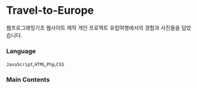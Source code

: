 # Travel-to-Europe

웹프로그래밍기초 웹사이트 제작 개인 프로젝트
유럽여행에서의 경험과 사진들을 담았습니다.

### Language
`JavaScript`,`HTML`,`Php`,`CSS`



### Main Contents
